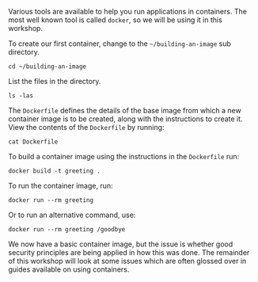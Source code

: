 Various tools are available to help you run applications in containers. The most well known tool is called `docker`, so we will be using it in this workshop.

To create our first container, change to the `~/building-an-image` sub directory.

```execute
cd ~/building-an-image
```

List the files in the directory.

```execute
ls -las
```

The `Dockerfile` defines the details of the base image from which a new container image is to be created, along with the instructions to create it. View the contents of the `Dockerfile` by running:

```execute
cat Dockerfile
```

To build a container image using the instructions in the `Dockerfile` run:

```execute
docker build -t greeting .
```

To run the container image, run:

```execute
docker run --rm greeting
```

Or to run an alternative command, use:

```execute
docker run --rm greeting /goodbye
```

We now have a basic container image, but the issue is whether good security principles are being applied in how this was done. The remainder of this workshop will look at some issues which are often glossed over in guides available on using containers.
